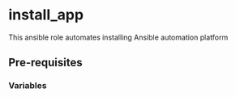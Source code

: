 # install_app
This ansible role automates installing Ansible automation platform

## Pre-requisites

### Variables
